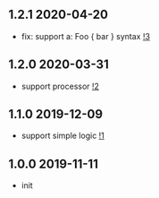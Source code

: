 ## 1.2.1 2020-04-20

- fix: support a: Foo { bar } syntax [!3](https://github.com/shepherdwind/simpleql/pull/3)

## 1.2.0 2020-03-31

- support processor [!2](https://github.com/shepherdwind/simpleql/pull/2)

## 1.1.0 2019-12-09

- support simple logic [!1](https://github.com/shepherdwind/simpleql/pull/1)

## 1.0.0 2019-11-11

- init
